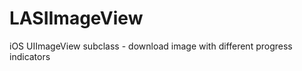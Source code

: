 LASIImageView
=============

iOS UIImageView subclass - download image with different progress indicators
